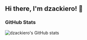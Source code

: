 ## Hi there, I'm dzackiero! 👋

### GitHub Stats
![dzackiero's GitHub stats](https://github-readme-stats.vercel.app/api?username=dzackiero&show_icons=true&theme=radical)
